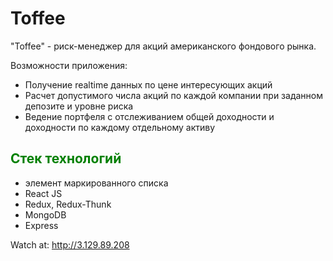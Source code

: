 <h1>Toffee</h1>

"Toffee" - риск-менеджер для акций американского фондового рынка.

Возможности приложения:
- Получение realtime данных по цене интересующих акций
- Расчет допустимого числа акций по каждой компании при заданном депозите и уровне риска
- Ведение портфеля с отслеживанием общей доходности и доходности по каждому отдельному активу

<h2 style='color:green'>Стек технологий</h2>
<ul>
  <li>элемент маркированного списка</li>
  <li>React JS
  <li>Redux, Redux-Thunk
  <li>MongoDB
  <li>Express
</ul>

Watch at: http://3.129.89.208
